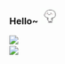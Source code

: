 ### Hello~ <img src="https://github.com/jongnan/jongnan/blob/master/dance.gif" width=30px/> 

<div>
  <img src="https://github-readme-stats.vercel.app/api?username=jongnan&show_icons=true&theme=radical" /> 
</div>
<div> 
  <img src="https://github-readme-stats.vercel.app/api/top-langs/?username=jongnan&layout=compact" />
</div>


<!--
**jongnan/jongnan** is a ✨ _special_ ✨ repository because its `README.md` (this file) appears on your GitHub profile.

Here are some ideas to get you started:

- 🔭 I’m currently working on ...
- 🌱 I’m currently learning ...
- 👯 I’m looking to collaborate on ...
- 🤔 I’m looking for help with ...
- 💬 Ask me about ...
- 📫 How to reach me: ...
- 😄 Pronouns: ...
- ⚡ Fun fact: ...
-->
